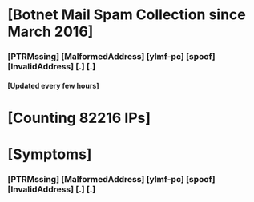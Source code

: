 # [Botnet Mail Spam Collection since March 2016]
### [PTRMssing] [MalformedAddress] [ylmf-pc] [spoof] [InvalidAddress] [.] [.]
#### [Updated every few hours]

# [Counting 82216 IPs]

# [Symptoms] 
###   [PTRMssing] [MalformedAddress] [ylmf-pc] [spoof] [InvalidAddress] [.] [.]
